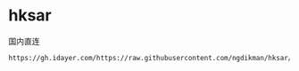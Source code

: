 # hksar
国内直连

```
https://gh.idayer.com/https://raw.githubusercontent.com/ngdikman/hksar/main/GDIPTV.m3u
```

